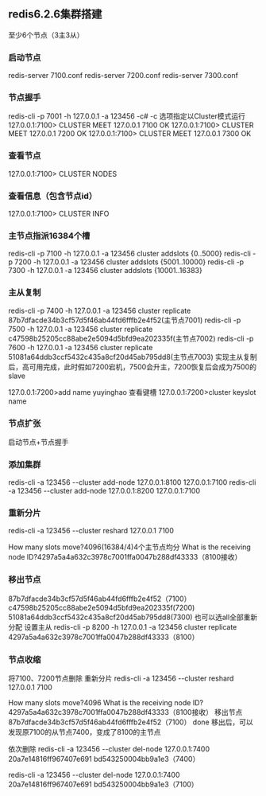 ## redis6.2.6集群搭建
至少6个节点（3主3从）
### 启动节点
redis-server 7100.conf
redis-server 7200.conf
redis-server 7300.conf
### 节点握手
redis-cli -p 7001 -h 127.0.0.1 -a 123456 -c# -c 选项指定以Cluster模式运行
127.0.0.1:7100> CLUSTER MEET 127.0.0.1 7100 OK 
127.0.0.1:7100> CLUSTER MEET 127.0.0.1 7200 OK
127.0.0.1:7100> CLUSTER MEET 127.0.0.1 7300 OK
### 查看节点
127.0.0.1:7100> CLUSTER NODES
### 查看信息（包含节点id）
127.0.0.1:7100> CLUSTER INFO
### 主节点指派16384个槽
redis-cli  -p 7100 -h 127.0.0.1 -a 123456 cluster addslots {0..5000}
redis-cli  -p 7200 -h 127.0.0.1 -a 123456 cluster addslots {5001..10000}
redis-cli  -p 7300 -h 127.0.0.1 -a 123456 cluster addslots {10001..16383}
### 主从复制
redis-cli  -p 7400 -h 127.0.0.1 -a 123456 cluster replicate 87b7dfacde34b3cf57d5f46ab44fd6fffb2e4f52(主节点7001)
redis-cli  -p 7500 -h 127.0.0.1 -a 123456 cluster replicate c47598b25205cc88abe2e5094d5bfd9ea202335f(主节点7002)
redis-cli  -p 7600 -h 127.0.0.1 -a 123456 cluster replicate 51081a64ddb3ccf5432c435a8cf20d45ab795dd8(主节点7003)
实现主从复制后，高可用完成，此时假如7200宕机，7500会升主，7200恢复后会成为7500的slave

127.0.0.1:7200>add name yuyinghao
查看键槽
127.0.0.1:7200>cluster keyslot name


### 节点扩张
启动节点+节点握手
### 添加集群
redis-cli -a 123456 --cluster add-node 127.0.0.1:8100 127.0.0.1:7100
redis-cli -a 123456 --cluster add-node 127.0.0.1:8200 127.0.0.1:7100
### 重新分片
redis-cli -a 123456 --cluster reshard 127.0.0.1 7100

How many slots move?4096(16384/4)4个主节点均分
What is the receiving node ID?4297a5a4a632c3978c7001ffa0047b288df43333（8100接收）
### 移出节点
87b7dfacde34b3cf57d5f46ab44fd6fffb2e4f52（7100）
c47598b25205cc88abe2e5094d5bfd9ea202335f(7200)
51081a64ddb3ccf5432c435a8cf20d45ab795dd8(7300)
也可以选all全部重新分配
设置主从
redis-cli  -p 8200 -h 127.0.0.1 -a 123456 cluster replicate 4297a5a4a632c3978c7001ffa0047b288df43333（8100）

### 节点收缩
将7100、7200节点删除
重新分片
redis-cli -a 123456 --cluster reshard 127.0.0.1 7100

How many slots move?4096
What is the receiving node ID?4297a5a4a632c3978c7001ffa0047b288df43333（8100接收）
移出节点
87b7dfacde34b3cf57d5f46ab44fd6fffb2e4f52（7100）
done
移出后，可以发现原7100的从节点7400，变成了8100的主节点

依次删除
redis-cli -a 123456 --cluster del-node 127.0.0.1:7400 20a7e14816ff967407e691
bd543250004bb9a1e3（7400）

redis-cli -a 123456 --cluster del-node 127.0.0.1:7400 20a7e14816ff967407e691
bd543250004bb9a1e3（7100）
